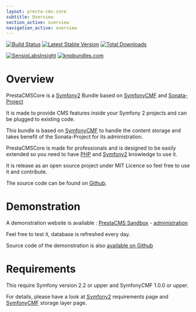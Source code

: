```yaml
---
layout: presta-cms-core
subtitle: Overview
section_active: overview
navigation_active: overview
---
```


[![Build Status](https://secure.travis-ci.org/prestaconcept/PrestaCMSCoreBundle.png?branch=master)](http://travis-ci.org/prestaconcept/PrestaCMSCoreBundle)
[![Latest Stable Version](https://poser.pugx.org/presta/cms-core-bundle/v/stable.png)](https://packagist.org/packages/presta/cms-core-bundle)
[![Total Downloads](https://poser.pugx.org/presta/cms-core-bundle/downloads.png)](https://packagist.org/packages/presta/cms-core-bundle)

[![SensioLabsInsight](https://insight.sensiolabs.com/projects/6576869b-bb02-4c6f-85ad-eac142d03b85/big.png)](https://insight.sensiolabs.com/projects/6576869b-bb02-4c6f-85ad-eac142d03b85)
[![knpbundles.com](http://knpbundles.com/prestaconcept/PrestaCMSCoreBundle/badge)](http://knpbundles.com/prestaconcept/PrestaCMSCoreBundle)


# Overview

PrestaCMSCore is a [Symfony2][1] Bundle based on [SymfonyCMF][2] and [Sonata-Project][3]

It is made to provide CMS features inside your Symfony 2 projects and can be plugged to existing code.

This bundle is based on [SymfonyCMF][2] to handle the content storage and takes benefit of the Sonata-Project
for its administration.

PrestaCMSCore is made for professionals and is designed to be easily extended so you need to have [PHP][4] and [Symfony2][1]
knowledge to use it.

It is release as an open source project under MIT Licence so feel free to use it and contribute.

The source code can be found on [Github][7].

# Demonstration

A demonstration website is available : [PrestaCMS Sandbox][8] - [administration][9]

Feel free to test it, database is refreshed every day.

Source code of the demonstration is also [available on Github][10]

# Requirements

This require Symfony version 2.2 or upper and SymfonyCMF 1.0.0 or upper.

For details, please have a look at [Symfony2][5] requirements page and [SymfonyCMF][6] storage layer page.


[1]: http://symfony.com/
[2]: http://cmf.symfony.com/about
[3]: http://sonata-project.org/bundles/
[4]: http://php.net/
[5]: http://symfony.com/doc/current/reference/requirements.html
[6]: http://symfony.com/doc/master/cmf/cookbook/database/choosing_storage_layer.html
[7]: https://github.com/prestaconcept/PrestaCMSCoreBundle
[8]: http://sandbox.prestacms.com/
[9]: http://sandbox.prestacms.com/admin
[10]: https://github.com/prestaconcept/prestacms-sandbox
